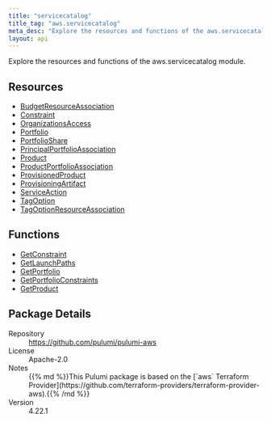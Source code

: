 ```yaml
---
title: "servicecatalog"
title_tag: "aws.servicecatalog"
meta_desc: "Explore the resources and functions of the aws.servicecatalog module."
layout: api
---
```


<!-- WARNING: this file was generated by Pulumi Docs Generator. -->
<!-- Do not edit by hand unless you're certain you know what you are doing! -->

Explore the resources and functions of the aws.servicecatalog module.

<h2 id="resources">Resources</h2>
<ul class="api">
    <li><a href="budgetresourceassociation" title="BudgetResourceAssociation"><span class="symbol resource"></span>BudgetResourceAssociation</a></li>
    <li><a href="constraint" title="Constraint"><span class="symbol resource"></span>Constraint</a></li>
    <li><a href="organizationsaccess" title="OrganizationsAccess"><span class="symbol resource"></span>OrganizationsAccess</a></li>
    <li><a href="portfolio" title="Portfolio"><span class="symbol resource"></span>Portfolio</a></li>
    <li><a href="portfolioshare" title="PortfolioShare"><span class="symbol resource"></span>PortfolioShare</a></li>
    <li><a href="principalportfolioassociation" title="PrincipalPortfolioAssociation"><span class="symbol resource"></span>PrincipalPortfolioAssociation</a></li>
    <li><a href="product" title="Product"><span class="symbol resource"></span>Product</a></li>
    <li><a href="productportfolioassociation" title="ProductPortfolioAssociation"><span class="symbol resource"></span>ProductPortfolioAssociation</a></li>
    <li><a href="provisionedproduct" title="ProvisionedProduct"><span class="symbol resource"></span>ProvisionedProduct</a></li>
    <li><a href="provisioningartifact" title="ProvisioningArtifact"><span class="symbol resource"></span>ProvisioningArtifact</a></li>
    <li><a href="serviceaction" title="ServiceAction"><span class="symbol resource"></span>ServiceAction</a></li>
    <li><a href="tagoption" title="TagOption"><span class="symbol resource"></span>TagOption</a></li>
    <li><a href="tagoptionresourceassociation" title="TagOptionResourceAssociation"><span class="symbol resource"></span>TagOptionResourceAssociation</a></li>
</ul>

<h2 id="functions">Functions</h2>
<ul class="api">
    <li><a href="getconstraint" title="GetConstraint"><span class="symbol function"></span>GetConstraint</a></li>
    <li><a href="getlaunchpaths" title="GetLaunchPaths"><span class="symbol function"></span>GetLaunchPaths</a></li>
    <li><a href="getportfolio" title="GetPortfolio"><span class="symbol function"></span>GetPortfolio</a></li>
    <li><a href="getportfolioconstraints" title="GetPortfolioConstraints"><span class="symbol function"></span>GetPortfolioConstraints</a></li>
    <li><a href="getproduct" title="GetProduct"><span class="symbol function"></span>GetProduct</a></li>
</ul>

<h2 id="package-details">Package Details</h2>
<dl class="package-details">
	<dt>Repository</dt>
	<dd><a href="https://github.com/pulumi/pulumi-aws">https://github.com/pulumi/pulumi-aws</a></dd>
	<dt>License</dt>
	<dd>Apache-2.0</dd>
	<dt>Notes</dt>
	<dd>{{% md %}}This Pulumi package is based on the [`aws` Terraform Provider](https://github.com/terraform-providers/terraform-provider-aws).{{% /md %}}</dd>
	<dt>Version</dt>
	<dd>4.22.1</dd>
</dl>

